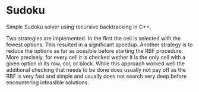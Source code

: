 # Sudoku
 Simple Sudoku solver using recursive backtracking in C++.

Two strategies are implemented.
In the first the cell is selected with the fewest options. This resulted in a significant speedup.
Another strategy is to reduce the options as far as possible before starting the RBF procedure.
More precisely, for every cell it is checked wether it is the only cell with a given option in its row, col, or block.
While this approach worked well the additional checking that needs to be done does usually not pay off as the RBF is very fast and simple and usually does not search very deep before encountering infeasible solutions.
